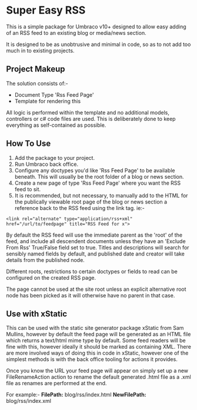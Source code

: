 # Super Easy RSS

This is a simple package for Umbraco v10+ designed to allow easy adding of an RSS feed to an existing blog or media/news section.

It is designed to be as unobtrusive and minimal in code, so as to not add too much in to existing projects.

## Project Makeup

The solution consists of:-
* Document Type 'Rss Feed Page'
* Template for rendering this

All logic is performed within the template and no additional models, controllers or c# code files are used. This is deliberately done to keep everything as self-contained as possible.

## How To Use

1) Add the package to your project.
2) Run Umbraco back office.
3) Configure any doctypes you'd like 'Rss Feed Page' to be available beneath. This will usually be the root folder of a blog or news section.
4) Create a new page of type 'Rss Feed Page' where you want the RSS feed to sit.
5) It is recommended, but not necessary, to manually add to the HTML for the publically viewable root page of the blog or news section a reference back to the RSS feed using the link tag. ie:-

`<link rel="alternate" type="application/rss+xml" href="/url/to/feedpage" title="RSS Feed for x">`


By default the RSS feed will use the immediate parent as the 'root' of the feed, and include all descendent documents unless they have an 'Exclude From Rss' True/False field set to true. Titles and descriptions will search for sensibly named fields by default, and published date and creator will take details from the published node.

Different roots, restrictions to certain doctypes or fields to read can be configured on the created RSS page.

The page cannot be used at the site root unless an explicit alternative root node has been picked as it will otherwise have no parent in that case.

## Use with xStatic

This can be used with the static site generator package xStatic from Sam Mullins, however by default the feed page will be generated as an HTML file which returns a text/html mime type by default. Some feed readers will be fine with this, however ideally it should be marked as containing XML. There are more involved ways of doing this in code in xStatic, however one of the simplest methods is with the back office tooling for actions it provides.

Once you know the URL your feed page will appear on simply set up a new FileRenameAction action to rename the default generated .html file as a .xml file as renames are performed at the end.

For example:-
**FilePath:** blog/rss/index.html
**NewFilePath:** blog/rss/index.xml